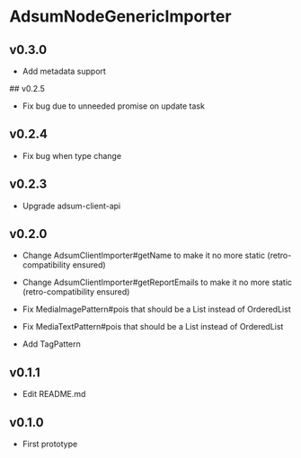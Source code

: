 # AdsumNodeGenericImporter

## v0.3.0

* Add metadata support

## v0.2.5

* Fix bug due to unneeded promise on update task

## v0.2.4

* Fix bug when type change

## v0.2.3

* Upgrade adsum-client-api

## v0.2.0
* Change AdsumClientImporter#getName to make it no more static (retro-compatibility ensured)
* Change AdsumClientImporter#getReportEmails to make it no more static (retro-compatibility ensured)

* Fix MediaImagePattern#pois that should be a List<PoiPattern> instead of OrderedList<PoiPattern>
* Fix MediaTextPattern#pois that should be a List<PoiPattern> instead of OrderedList<PoiPattern>

* Add TagPattern

## v0.1.1
* Edit README.md

## v0.1.0
* First prototype
